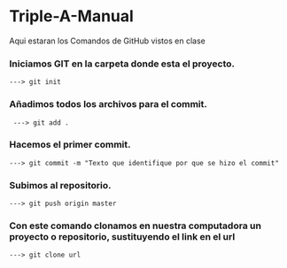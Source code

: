 # Triple-A-Manual
Aqui estaran los Comandos de GitHub vistos en clase

### Iniciamos GIT en la carpeta donde esta el proyecto.
```
---> git init
```
### Añadimos todos los archivos para el commit.
```
 ---> git add .
```

### Hacemos el primer commit.
``` 
---> git commit -m "Texto que identifique por que se hizo el commit"
```

### Subimos al repositorio.
```
---> git push origin master
```

### Con este comando clonamos en nuestra computadora un proyecto o repositorio, sustituyendo el link en el url 
```
---> git clone url
```


